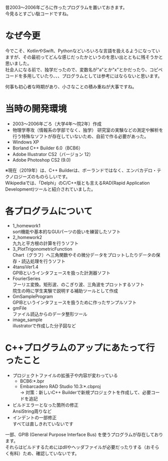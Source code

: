 昔2003～2006年ごろに作ったプログラムを置いておきます。  
今見るとすごい駄コードですね。

# なぜ今更
今でこそ、KotlinやSwift、Pythonなどいろいろな言語を扱えるようになっていますが、その最初ってどんな感じだったかというのを思い出とともに残そうかと思いました。  
社会人になる前で、独学だったので、変数名が"a"とか"x"とかだったり、コピペコードを多用していたり、、、プログラムとしては参考にはならないと思います。  

何事も初心者な時期があり、小さなことの積み重ねが大事ですね。

# 当時の開発環境
- 2003～2006年ごろ（大学4年～院2年）作成
- 物理学専攻（情報系の学部でなく、独学）
  研究室の実験などの測定や解析を行う特殊なソフトが存在していないため、自前で作る必要があった。
- Windows XP
- Borland C++ Builder 6.0（BCB6）
- Adobe Illustrator CS2（バージョン 12）
- Adobe Photoshop CS2 (9.0)

※現在（2019年）は、C++ Builderは、ボーランドではなく、エンバカデロ・テクノロジーズのものらしいです。  
Wikipediaでは、「Delphi」のC/C++版とも言えるRAD(Rapid Application Development)ツールと紹介されていました。

# 各プログラムについて
- 1_homework1  
  sort機能や基本的なGUIパーツの扱いを練習したソフト
- 2_homework2  
  九九と平方根の計算を行うソフト
- 3_PlotTrigonometricFunction  
  Chart（グラフ）へ三角関数やその微分データをプロットしたりデータの保存・読込処理を行うソフト
- 4tansiVer1.4  
  GPIBというインタフェースを扱った計測器ソフト
- FourierSeries  
  フーリエ変換。矩形波、のこぎり波、三角波をプロットするソフト  
  院生の時に学生実験で説明する補助ツールとして作成
- GmSampleProgram  
  GPIBというインタフェースを扱うために作ったサンプルソフト
- gmFile  
  ファイル読込からのデータ整形ツール
- image_sample  
  illustratorで作成した分子図など

# C++プログラムのアップにあたって行ったこと
- プロジェクトファイルの拡張子や内容が変わっている
  - BCB6:*.bpr
  - Embarcadero RAD Studio 10.3:*.cbproj  
  -> 対策：新しいC++ Builderで新規プロジェクトを作成して、必要コードを追記  
- ビルドエラーとなった箇所の修正  
  AnsiString周りなど
- インデントの一部修正  
  すべては直しきれていないです

一部、GPIB (General Purpose Interface Bus) を使うプログラムが存在しております。  
それらはビルドするためにはdllやヘッダファイルが必要だったりする（おそらく有料）ため、確認していないです。
